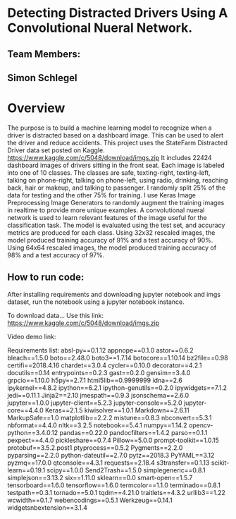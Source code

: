 
# Detecting Distracted Drivers Using A Convolutional Nueral Network.

## Team Members:
## Simon Schlegel

# Overview
The purpose is to build a machine learning model to recognize when a driver is distracted based on a dashboard image.
This can be used to alert the driver and reduce accidents.
This project uses the StateFarm Distracted Driver data set posted on Kaggle.
https://www.kaggle.com/c/5048/download/imgs.zip
It includes 22424 dashboard images of drivers sitting in the front seat. Each image is labeled into one of 10 classes. The classes are safe, texting-right, texting-left, talking on phone-right, talking on phone-left, using radio, drinking, reaching back, hair or makeup, and talking to passenger. I randomly split 25% of the data for testing and the other 75% for training. I use Keras Image Preprocessing Image Generators to randomly augment the training images in realtime to provide more unique examples. A convolutional nueral network is used to learn relevant features of the image useful for the classification task. The model is evaluated using the test set, and accuracy metrics are produced for each class.
Using 32x32 rescaled images, the model produced training accuracy of 91% and a test accuracy of 90%.
Using 64x64 rescaled images, the model produced training accuracy of 98% and a test accuracy of 97%.

## How to run code:
After installing requirements and downloading jupyter notebook and imgs dataset, run the notebook using a jupyter notebook instance.

To download data...
Use this link:  https://www.kaggle.com/c/5048/download/imgs.zip


Video demo link:

Requirements list:
absl-py==0.1.12
appnope==0.1.0
astor==0.6.2
bleach==1.5.0
boto==2.48.0
boto3==1.7.14
botocore==1.10.14
bz2file==0.98
certifi==2018.4.16
chardet==3.0.4
cycler==0.10.0
decorator==4.2.1
docutils==0.14
entrypoints==0.2.3
gast==0.2.0
gensim==3.4.0
grpcio==1.10.0
h5py==2.7.1
html5lib==0.9999999
idna==2.6
ipykernel==4.8.2
ipython==6.2.1
ipython-genutils==0.2.0
ipywidgets==7.1.2
jedi==0.11.1
Jinja2==2.10
jmespath==0.9.3
jsonschema==2.6.0
jupyter==1.0.0
jupyter-client==5.2.3
jupyter-console==5.2.0
jupyter-core==4.4.0
Keras==2.1.5
kiwisolver==1.0.1
Markdown==2.6.11
MarkupSafe==1.0
matplotlib==2.2.2
mistune==0.8.3
nbconvert==5.3.1
nbformat==4.4.0
nltk==3.2.5
notebook==5.4.1
numpy==1.14.2
opencv-python==3.4.0.12
pandas==0.22.0
pandocfilters==1.4.2
parso==0.1.1
pexpect==4.4.0
pickleshare==0.7.4
Pillow==5.0.0
prompt-toolkit==1.0.15
protobuf==3.5.2.post1
ptyprocess==0.5.2
Pygments==2.2.0
pyparsing==2.2.0
python-dateutil==2.7.0
pytz==2018.3
PyYAML==3.12
pyzmq==17.0.0
qtconsole==4.3.1
requests==2.18.4
s3transfer==0.1.13
scikit-learn==0.19.1
scipy==1.0.0
Send2Trash==1.5.0
simplegeneric==0.8.1
simplejson==3.13.2
six==1.11.0
sklearn==0.0
smart-open==1.5.7
tensorboard==1.6.0
tensorflow==1.6.0
termcolor==1.1.0
terminado==0.8.1
testpath==0.3.1
tornado==5.0.1
tqdm==4.21.0
traitlets==4.3.2
urllib3==1.22
wcwidth==0.1.7
webencodings==0.5.1
Werkzeug==0.14.1
widgetsnbextension==3.1.4
